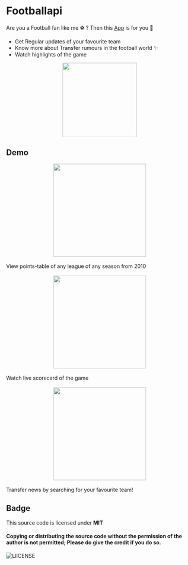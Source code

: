 # Footballapi
Are you a Football fan like me ⚽ ? Then this [App](https://sadeedpv.github.io/Footballapi) is for you 🚀

- Get Regular updates of your favourite team
- Know more about Transfer rumours in the football world ✨
- Watch highlights of the game

<div style='display:grid; place-items:center'><img src='https://previews.123rf.com/images/wannen19/wannen191809/wannen19180900002/108328455-football-logo-designs.jpg' width=200/></div>

## Demo
<div style='display:grid; place-items:center'><img src='https://cdn.bleacherreport.net/cms/media/image/2b/81/67/51/538a/4cc0/80b4/b9e7196cdd54/Screenshot_2020-02-18_at_08.04.55.png' width=250/></div>
<br />
View points-table of any league of any season from 2010
<br /><br />

<div style='display:grid; place-items:center'><img src='https://i.inews.co.uk/content/uploads/2022/03/SEI_92957794-1-640x360.jpg' width=250/></div>
<br />
Watch live scorecard of the game
<br /><br />

<div style='display:grid; place-items:center'><img src='https://i2-prod.football.london/tottenham-hotspur-fc/news/article23669886.ece/ALTERNATES/s1200c/0_GettyImages-1390539425.jpg' width=250/></div>
<br />
Transfer news by searching for your favourite team!


## Badge

This source code is licensed under **MIT** <br />
#### Copying or distributing the source code without the permission of the author is not permitted; Please do give the credit if you do so.
![LlICENSE](https://img.shields.io/badge/license-MIT-brightgreen)
